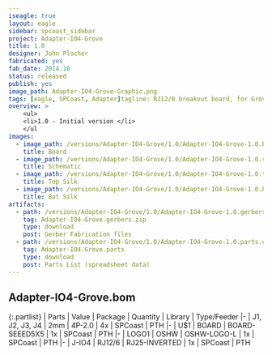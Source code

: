 ```yaml
---
iseagle: true
layout: eagle
sidebar: spcoast_sidebar
project: Adapter-IO4-Grove
title: 1.0
designer: John Plocher
fabricated: yes
fab_date: 2014.10
status: released
publish: yes
image_path: Adapter-IO4-Grove-Graphic.png
tags: [eagle, SPCoast, Adapter]tagline: RJ12/6 breakout board, for Grove style 2mm pitch connector
overview: >
    <ul>
    <li>1.0 - Initial version </li>
    </ul
images:
  - image_path: /versions/Adapter-IO4-Grove/1.0/Adapter-IO4-Grove-1.0.brd.png
    title: Board
  - image_path: /versions/Adapter-IO4-Grove/1.0/Adapter-IO4-Grove-1.0.sch.png
    title: Schematic
  - image_path: /versions/Adapter-IO4-Grove/1.0/Adapter-IO4-Grove-1.0.top.brd.png
    title: Top Silk
  - image_path: /versions/Adapter-IO4-Grove/1.0/Adapter-IO4-Grove-1.0.bot.brd.png
    title: Bot Silk
artifacts:
  - path: /versions/Adapter-IO4-Grove/1.0/Adapter-IO4-Grove-1.0.gerbers.zip
    tag: Adapter-IO4-Grove.gerbers.zip
    type: download
    post: Gerber Fabrication files
  - path: /versions/Adapter-IO4-Grove/1.0/Adapter-IO4-Grove-1.0.parts.csv
    tag: Adapter-IO4-Grove.parts
    type: download
    post: Parts List (spreadsheet data)
---
```


## Adapter-IO4-Grove.bom

{:.partlist}
| Parts | Value | Package | Quantity | Library | Type/Feeder
|-
| J1, J2, J3, J4 | 2mm | 4P-2.0 | 4x | SPCoast | PTH
|-
| U$1 | BOARD | BOARD-SEEED5X5 | 1x | SPCoast | PTH
|-
| LOGO1 | OSHW | OSHW-LOGO-L | 1x | SPCoast | PTH
|-
| J-IO4 | RJ12/6 | RJ25-INVERTED | 1x | SPCoast | PTH

